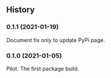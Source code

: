 ## History

### 0.1.1 (2021-01-19)

Document fix only to update PyPi page.

### 0.1.0 (2021-01-05)

Pilot. The first package build.
